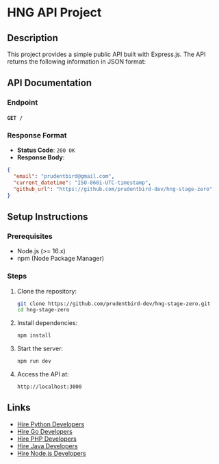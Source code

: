 # HNG API Project

## Description
This project provides a simple public API built with Express.js. The API returns the following information in JSON format:

## API Documentation

### Endpoint
#### `GET /`

### Response Format
- **Status Code**: `200 OK`
- **Response Body**:

```json
{
  "email": "prudentbird@gmail.com",
  "current_datetime": "ISO-8601-UTC-timestamp",
  "github_url": "https://github.com/prudentbird-dev/hng-stage-zero"
}
```

## Setup Instructions

### Prerequisites
- Node.js (>= 16.x)
- npm (Node Package Manager)

### Steps
1. Clone the repository:
   ```bash
   git clone https://github.com/prudentbird-dev/hng-stage-zero.git
   cd hng-stage-zero
   ```

2. Install dependencies:
   ```bash
   npm install
   ```

4. Start the server:
   ```bash
   npm run dev
   ```

5. Access the API at:
   ```
   http://localhost:3000
   ```

## Links
- [Hire Python Developers](https://hng.tech/hire/python-developer)
- [Hire Go Developers](https://hng.tech/hire/go-developer)
- [Hire PHP Developers](https://hng.tech/hire/php-developer)
- [Hire Java Developers](https://hng.tech/hire/java-developer)
- [Hire Node.js Developers](https://hng.tech/hire/nodejs-developer)